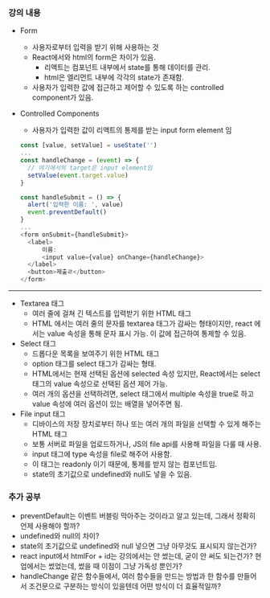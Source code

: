 ### 강의 내용

- Form
  - 사용자로부터 입력을 받기 위해 사용하는 것
  - React에서와 html의 form은 차이가 있음.
    - 리액트는 컴포넌트 내부에서 state를 통해 데이터를 관리.
    - html은 엘리먼트 내부에 각각의 state가 존재함.
  - 사용자가 입력한 값에 접근하고 제어할 수 있도록 하는 controlled component가 있음.
- Controlled Components

  - 사용자가 입력한 값이 리액트의 통제를 받는 input form element 임

  ```js
  const [value, setValue] = useState('')
  ...
  const handleChange = (event) => {
    // 여기에서의 target은 input element임
    setValue(event.target.value)
  }

  const handleSubmit = () => {
    alert('입력한 이름: ', value)
    event.preventDefault()
  }
  ...
  <form onSubmit={handleSubmit}>
    <label>
        이름:
        <input value={value} onChange={handleChange}>
    </label>
    <button>제출ㄹ</button>
  </form>
  ```

---

- Textarea 태그
  - 여러 줄에 걸쳐 긴 텍스트를 입력받기 위한 HTML 태그
  - HTML 에서는 여러 줄의 문자를 textarea 태그가 감싸는 형태이지만, react 에서는 value 속성을 통해 문자 표시 가능. 이 값에 접근하여 통제할 수 있음.
- Select 태그
  - 드롭다운 목록을 보여주기 위한 HTML 태그
  - option 태그를 select 태그가 감싸는 형태.
  - HTML에서는 현재 선택된 옵션에 selected 속성 있지만, React에서는 select 태그의 value 속성으로 선택된 옵션 제어 가능.
  - 여러 개의 옵션을 선택하려면, select 태그에서 multiple 속성을 true로 하고 value 속성에 여러 옵션이 있는 배열을 넣어주면 됨.
- File input 태그
  - 디바이스의 저장 장치로부터 하나 또는 여러 개의 파일을 선택할 수 있게 해주는 HTML 태그
  - 보통 서버로 파일을 업로드하거나, JS의 file api를 사용해 파일을 다룰 때 사용.
  - input 태그에 type 속성을 file로 해주어 사용함.
  - 이 태그는 readonly 이기 때문에, 통제를 받지 않는 컴포넌트임.
  - state의 초기값으로 undefined와 null도 넣을 수 있음.

### 추가 공부

- preventDefault는 이벤트 버블링 막아주는 것이라고 알고 있는데, 그래서 정확히 언제 사용해야 할까?
- undefined와 null의 차이?
- state의 초기값으로 undefined와 null 넣으면 그냥 아무것도 표시되지 않는건가?
- react input에서 htmlFor + id는 강의에서는 안 썼는데, 굳이 안 써도 되는건가? 현업에서는 썼었는데, 썼을 때 이점이 그냥 가독성 뿐인가?
- handleChange 같은 함수들에서, 여러 함수들을 만드는 방법과 한 함수를 만들어서 조건문으로 구분하는 방식이 있을텐데 어떤 방식이 더 효율적일까?
